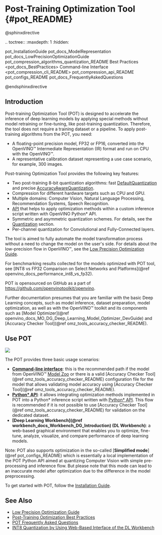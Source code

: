 # Post-Training Optimization Tool {#pot_README}

@sphinxdirective

.. toctree::
   :maxdepth: 1
   :hidden:
   
   pot_InstallationGuide
   pot_docs_ModelRepresentation
   pot_docs_LowPrecisionOptimizationGuide
   pot_compression_algorithms_quantization_README
   Best Practices <pot_docs_BestPractices>
   Command-line Interface <pot_compression_cli_README>
   pot_compression_api_README
   pot_configs_README
   pot_docs_FrequentlyAskedQuestions

@endsphinxdirective

## Introduction

Post-training Optimization Tool (POT) is designed to accelerate the inference of deep learning models by applying
special methods without model retraining or fine-tuning, like post-training quantization. Therefore, the tool does not
require a training dataset or a pipeline. To apply post-training algorithms from the POT, you need:
* A floating-point precision model, FP32 or FP16, converted into the OpenVINO&trade; Intermediate Representation (IR) format
and run on CPU with the OpenVINO&trade;.
* A representative calibration dataset representing a use case scenario, for example, 300 images.

Post-training Optimization Tool provides the following key
features:

* Two post-training 8-bit quantization algorithms: fast [DefaultQuantization](openvino/tools/pot/algorithms/quantization/default/README.md) and precise [AccuracyAwareQuantization](openvino/tools/pot/algorithms/quantization/accuracy_aware/README.md).
* Compression for different hardware targets such as CPU and GPU.
* Multiple domains: Computer Vision, Natural Language Processing, Recommendation Systems, Speech Recognition.
* [API](openvino/tools/pot/api/README.md) that helps to apply optimization methods within a custom inference script written with OpenVINO Python* API.
* Symmetric and asymmetric quantization schemes. For details, see the [Quantization](openvino/tools/pot/algorithms/quantization/README.md) section.
* Per-channel quantization for Convolutional and Fully-Connected layers.

The tool is aimed to fully automate the model transformation process without a need to change the model on the user's side. For details about 
the low-precision flow in OpenVINO&trade;, see the [Low Precision Optimization Guide](docs/LowPrecisionOptimizationGuide.md).

For benchmarking results collected for the models optimized with POT tool, see [INT8 vs FP32 Comparison on Select Networks and Platforms](@ref openvino_docs_performance_int8_vs_fp32).

POT is opensourced on GitHub as a part of https://github.com/openvinotoolkit/openvino.

Further documentation presumes that you are familiar with the basic Deep Learning concepts, such as model inference,
dataset preparation, model optimization, as well as with the OpenVINO&trade; toolkit and its components such 
as  [Model Optimizer](@ref openvino_docs_MO_DG_Deep_Learning_Model_Optimizer_DevGuide) 
and [Accuracy Checker Tool](@ref omz_tools_accuracy_checker_README).

## Use POT
![](docs/images/workflow.png) 

The POT provides three basic usage scenarios:
* **[Command-line interface](docs/CLI.md)**: this is the recommended path if the model from OpenVINO&trade; 
[Model Zoo](https://github.com/openvinotoolkit/open_model_zoo) or there is a valid [Accuracy Checker Tool](@ref omz_tools_accuracy_checker_README)
configuration file for the model that allows validating model accuracy using [Accuracy Checker Tool](@ref omz_tools_accuracy_checker_README).
* **[Python* API](openvino/tools/pot/api/README.md)**: it allows integrating optimization methods implemented in POT into
a Python* inference script written with [Python* API](ie_python_api/api.html). 
This flow is recommended if it is not possible to use [Accuracy Checker Tool](@ref omz_tools_accuracy_checker_README)
for validation on the dedicated dataset.
* **[Deep Learning Workbench](@ref workbench_docs_Workbench_DG_Introduction) (DL Workbench)**: a web-based graphical environment 
that enables you to optimize, fine-tune, analyze, visualize, and compare performance of deep learning models.

Note: POT also supports optimization in the so-called [**Simplified mode**](@ref pot_configs_README) which is essentially a local
implementation of the POT Python API aimed at quantizing Computer Vision with simple pre-processing and inference flow. But
please note that this mode can lead to an inaccurate model after optimization due to the difference in the model preprocessing.

To get started with POT, follow the [Installation Guide](docs/InstallationGuide.md).

## See Also

* [Low Precision Optimization Guide](docs/LowPrecisionOptimizationGuide.md)
* [Post-Training Optimization Best Practices](docs/BestPractices.md)
* [POT Frequently Asked Questions](docs/FrequentlyAskedQuestions.md) 
* [INT8 Quantization by Using Web-Based Interface of the DL Workbench](https://docs.openvino.ai/latest/workbench_docs_Workbench_DG_Int_8_Quantization.html)
